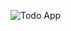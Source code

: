 ![Todo App](https://github.com/Devesh-20/Todo-s-Application/assets/103423370/92997775-6193-4569-b764-b3a91074d756)
